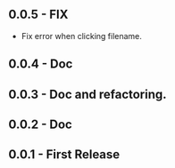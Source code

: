 ## 0.0.5 - FIX
- Fix error when clicking filename.

## 0.0.4 - Doc
## 0.0.3 - Doc and refactoring.
## 0.0.2 - Doc
## 0.0.1 - First Release
